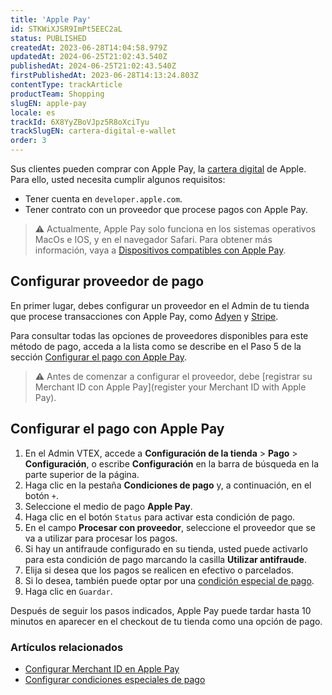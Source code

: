```yaml
---
title: 'Apple Pay'
id: STKWiXJSR9ImPt5EEC2aL
status: PUBLISHED
createdAt: 2023-06-28T14:04:58.979Z
updatedAt: 2024-06-25T21:02:43.540Z
publishedAt: 2024-06-25T21:02:43.540Z
firstPublishedAt: 2023-06-28T14:13:24.803Z
contentType: trackArticle
productTeam: Shopping
slugEN: apple-pay
locale: es
trackId: 6X8YyZBoVJpz5R8oXciTyu
trackSlugEN: cartera-digital-e-wallet
order: 3
---
```


Sus clientes pueden comprar con Apple Pay, la [cartera digital](/es/tracks/digital-wallet-e-wallet--6X8YyZBoVJpz5R8oXciTyu/7jLbdfch9Oe2yYbQa9zwE1) de Apple. Para ello, usted necesita cumplir algunos requisitos:

- Tener cuenta en `developer.apple.com`.
- Tener contrato con un proveedor que procese pagos con Apple Pay.

> ⚠️ Actualmente, Apple Pay solo funciona en los sistemas operativos MacOs e IOS, y en el navegador Safari. Para obtener más información, vaya a [Dispositivos compatibles con Apple Pay](https://support.apple.com/es-es/HT208531).

## Configurar proveedor de pago

En primer lugar, debes configurar un proveedor en el Admin de tu tienda que procese transacciones con Apple Pay, como [Adyen](/es/tutorial/configurar-pagos-con-adyenv3--7xAz67E2Eg63LWCQNjVdwv) y [Stripe](/es/tutorial/configurar-la-afiliacion-stripe--fwF2wk2FQKrODrWWkvSLO).

Para consultar todas las opciones de proveedores disponibles para este método de pago, acceda a la lista como se describe en el Paso 5 de la sección [Configurar el pago con Apple Pay](#configurar-el-pago-con-apple-pay).

> ⚠️ Antes de comenzar a configurar el proveedor, debe [registrar su Merchant ID con Apple Pay](register your Merchant ID with Apple Pay).

## Configurar el pago con Apple Pay

1. En el Admin VTEX, accede a **Configuración de la tienda** > **Pago** > **Configuración**, o escribe **Configuración** en la barra de búsqueda en la parte superior de la página.
2. Haga clic en la pestaña __Condiciones de pago__ y, a continuación, en el botón `+`.
3. Seleccione el medio de pago __Apple Pay__.
4. Haga clic en el botón `Status` para activar esta condición de pago.
5. En el campo __Procesar con proveedor__, seleccione el proveedor que se va a utilizar para procesar los pagos.
6. Si hay un antifraude configurado en su tienda, usted puede activarlo para esta condición de pago marcando la casilla __Utilizar antifraude__.
7. Elija si desea que los pagos se realicen en efectivo o parcelados.
8. Si lo desea, también puede optar por una [condición especial de pago](/es/tutorial/condiciones-especiales--tutorials_456).
9. Haga clic en `Guardar`.

Después de seguir los pasos indicados, Apple Pay puede tardar hasta 10 minutos en aparecer en el checkout de tu tienda como una opción de pago.

### Artículos relacionados

- [Configurar Merchant ID en Apple Pay](https://developers.vtex.com/vtex-rest-api/docs/setting-up-merchant-id-in-apple-pay)
- [Configurar condiciones especiales de pago](/es/tutorial/condiciones-especiales--tutorials_456)
